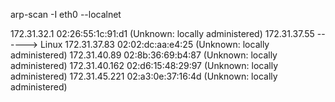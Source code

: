 
arp-scan -I eth0 --localnet

172.31.32.1	    02:26:55:1c:91:d1	    (Unknown: locally administered)
172.31.37.55	------> Linux
172.31.37.83	02:02:dc:aa:e4:25	    (Unknown: locally administered)
172.31.40.89	02:8b:36:69:b4:87	(Unknown: locally administered)
172.31.40.162	02:d6:15:48:29:97	(Unknown: locally administered)
172.31.45.221	02:a3:0e:37:16:4d	(Unknown: locally administered)

